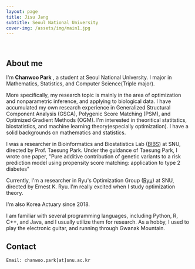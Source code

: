 ```yaml
---
layout: page
title: Jisu Jang
subtitle: Seoul National University
cover-img: /assets/img/main1.jpg
---
```


<br/>

## About me

I'm **Chanwoo Park** , a student at Seoul National University. I major in Mathematics, Statistics, and Computer Science(Triple major). 

More specifically, my research topic is mainly in the area of optimization and nonparametric inference, and applying to biological data. I have accumulated my own research experience in Generalized Structural Component Analysis (GSCA), Polygenic Score Matching (PSM), and Optimized Gradient Methods (OGM). I'm interested in theoritical statitstics, biostatistics, and machine learning theory(especially optimization). I have a solid backgrounds on mathematics and statistics. 

I was a researcher in Bioinformatics and Biostatistics Lab ([BIBS](http://bibs.snu.ac.kr/)) at SNU, directed by Prof. Taesung Park. Under the guidance of Taesung Park, I wrote one paper, "Pure additive contribution of genetic variants to a risk prediction model using propensity score matching: application to type 2 diabetes"

Currently, I'm a researcher in Ryu's Optimization Group ([Ryu](http://www.math.snu.ac.kr/~ernestryu/)) at SNU, directed by Ernest K. Ryu. I'm really excited when I study optimization theory. 

I'm also Korea Actuary since 2018. 

I am familiar with several programming languages, including Python, R, C++, and Java, and I usually utilize them for research. As a hobby, I used to play the electronic guitar, and running through Gwanak Mountain. 


## Contact

```
Email: chanwoo.park[at]snu.ac.kr
```

